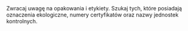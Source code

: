 ---
layout: nothing
categories: Zakupy
tags: tip
body: Zwracaj uwagę na opakowania i etykiety. Szukaj tych, które posiadają oznaczenia ekologiczne, numery certyfikatów oraz nazwy jednostek kontrolnych.
---